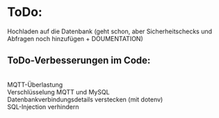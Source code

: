<h1>ToDo:</h1>

Hochladen auf die Datenbank (geht schon, aber Sicherheitschecks und Abfragen noch hinzufügen + DOUMENTATION)

<h2>ToDo-Verbesserungen im Code:</h2><br>
    MQTT-Überlastung<br>
    Verschlüsselung MQTT und MySQL<br>
    Datenbankverbindungsdetails verstecken (mit dotenv)<br>
    SQL-Injection verhindern

